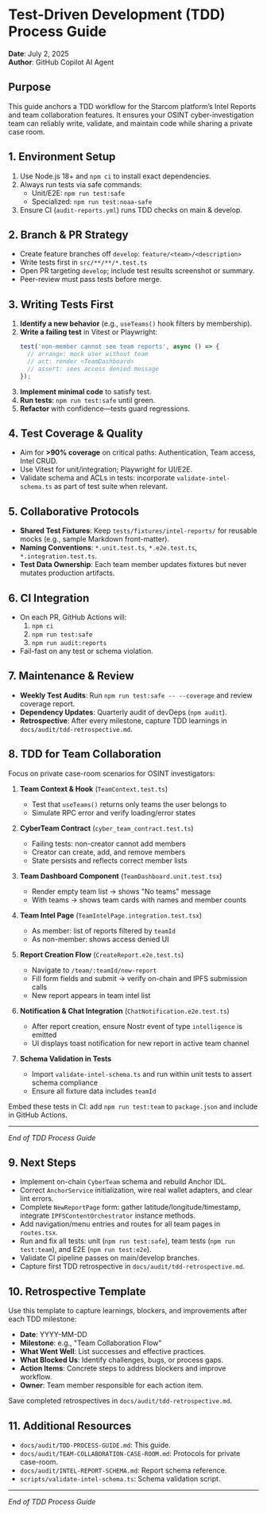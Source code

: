 # Test-Driven Development (TDD) Process Guide

**Date**: July 2, 2025  
**Author**: GitHub Copilot AI Agent

## Purpose
This guide anchors a TDD workflow for the Starcom platform’s Intel Reports and team collaboration features. It ensures your OSINT cyber-investigation team can reliably write, validate, and maintain code while sharing a private case room.

## 1. Environment Setup

1. Use Node.js 18+ and `npm ci` to install exact dependencies.  
2. Always run tests via safe commands:  
   - Unit/E2E: `npm run test:safe`  
   - Specialized: `npm run test:noaa-safe`  
3. Ensure CI (`audit-reports.yml`) runs TDD checks on main & develop.

## 2. Branch & PR Strategy

- Create feature branches off `develop`: `feature/<team>/<description>`  
- Write tests first in `src/**/**/*.test.ts`  
- Open PR targeting `develop`; include test results screenshot or summary.  
- Peer-review must pass tests before merge.

## 3. Writing Tests First

1. **Identify a new behavior** (e.g., `useTeams()` hook filters by membership).  
2. **Write a failing test** in Vitest or Playwright:  
   ```ts
   test('non-member cannot see team reports', async () => {
     // arrange: mock user without team
     // act: render <TeamDashboard>
     // assert: sees access denied message
   });
   ```  
3. **Implement minimal code** to satisfy test.  
4. **Run tests**: `npm run test:safe` until green.  
5. **Refactor** with confidence—tests guard regressions.

## 4. Test Coverage & Quality

- Aim for **>90% coverage** on critical paths: Authentication, Team access, Intel CRUD.  
- Use Vitest for unit/integration; Playwright for UI/E2E.  
- Validate schema and ACLs in tests: incorporate `validate-intel-schema.ts` as part of test suite when relevant.

## 5. Collaborative Protocols

- **Shared Test Fixtures**: Keep `tests/fixtures/intel-reports/` for reusable mocks (e.g., sample Markdown front-matter).  
- **Naming Conventions**: `*.unit.test.ts`, `*.e2e.test.ts`, `*.integration.test.ts`.  
- **Test Data Ownership**: Each team member updates fixtures but never mutates production artifacts.

## 6. CI Integration

- On each PR, GitHub Actions will:  
  1. `npm ci`  
  2. `npm run test:safe`  
  3. `npm run audit:reports`  
- Fail-fast on any test or schema violation.

## 7. Maintenance & Review

- **Weekly Test Audits**: Run `npm run test:safe -- --coverage` and review coverage report.  
- **Dependency Updates**: Quarterly audit of devDeps (`npm audit`).  
- **Retrospective**: After every milestone, capture TDD learnings in `docs/audit/tdd-retrospective.md`.

## 8. TDD for Team Collaboration

Focus on private case-room scenarios for OSINT investigators:

1. **Team Context & Hook** (`TeamContext.test.ts`)
   - Test that `useTeams()` returns only teams the user belongs to
   - Simulate RPC error and verify loading/error states

2. **CyberTeam Contract** (`cyber_team_contract.test.ts`)
   - Failing tests: non-creator cannot add members
   - Creator can create, add, and remove members
   - State persists and reflects correct member lists

3. **Team Dashboard Component** (`TeamDashboard.unit.test.tsx`)
   - Render empty team list → shows "No teams" message
   - With teams → shows team cards with names and member counts

4. **Team Intel Page** (`TeamIntelPage.integration.test.tsx`)
   - As member: list of reports filtered by `teamId`
   - As non-member: shows access denied UI

5. **Report Creation Flow** (`CreateReport.e2e.test.ts`)
   - Navigate to `/team/:teamId/new-report`
   - Fill form fields and submit → verify on-chain and IPFS submission calls
   - New report appears in team intel list

6. **Notification & Chat Integration** (`ChatNotification.e2e.test.ts`)
   - After report creation, ensure Nostr event of type `intelligence` is emitted
   - UI displays toast notification for new report in active team channel

7. **Schema Validation in Tests**
   - Import `validate-intel-schema.ts` and run within unit tests to assert schema compliance
   - Ensure all fixture data includes `teamId`

Embed these tests in CI: add `npm run test:team` to `package.json` and include in GitHub Actions.

---
*End of TDD Process Guide*

## 9. Next Steps

- Implement on-chain `CyberTeam` schema and rebuild Anchor IDL.
- Correct `AnchorService` initialization, wire real wallet adapters, and clear lint errors.
- Complete `NewReportPage` form: gather latitude/longitude/timestamp, integrate `IPFSContentOrchestrator` instance methods.
- Add navigation/menu entries and routes for all team pages in `routes.tsx`.
- Run and fix all tests: unit (`npm run test:safe`), team tests (`npm run test:team`), and E2E (`npm run test:e2e`).
- Validate CI pipeline passes on main/develop branches.
- Capture first TDD retrospective in `docs/audit/tdd-retrospective.md`.

## 10. Retrospective Template

Use this template to capture learnings, blockers, and improvements after each TDD milestone:

- **Date**: YYYY-MM-DD
- **Milestone**: e.g., "Team Collaboration Flow"
- **What Went Well**: List successes and effective practices.
- **What Blocked Us**: Identify challenges, bugs, or process gaps.
- **Action Items**: Concrete steps to address blockers and improve workflow.
- **Owner**: Team member responsible for each action item.

Save completed retrospectives in `docs/audit/tdd-retrospective.md`.

## 11. Additional Resources

- `docs/audit/TDD-PROCESS-GUIDE.md`: This guide.
- `docs/audit/TEAM-COLLABORATION-CASE-ROOM.md`: Protocols for private case-room.
- `docs/audit/INTEL-REPORT-SCHEMA.md`: Report schema reference.
- `scripts/validate-intel-schema.ts`: Schema validation script.

---
*End of TDD Process Guide*
